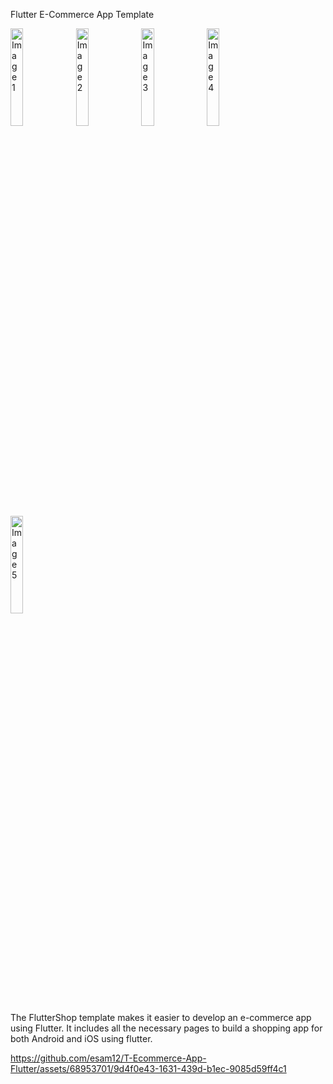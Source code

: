 Flutter E-Commerce App Template

 <div class="image-gallery">
        <img src="https://github.com/esam12/T-Ecommerce-App-Flutter/assets/68953701/d7d2302a-4934-46fe-815d-f4babbb1fe7a" alt="Image 1" width = "20%">
        <img src="https://github.com/esam12/T-Ecommerce-App-Flutter/assets/68953701/20b74030-a675-41ec-8139-fb94638f5bca" alt="Image 2" width = "20%">
        <img src="https://github.com/esam12/T-Ecommerce-App-Flutter/assets/68953701/64d6ab52-d28b-486e-8252-d14356fbcb90" alt="Image 3" width = "20%">
        <img src="https://github.com/esam12/T-Ecommerce-App-Flutter/assets/68953701/0332e646-4071-4f94-872e-a389e647f553" alt="Image 4" width = "20%">
        <img src="https://github.com/esam12/T-Ecommerce-App-Flutter/assets/68953701/863276c8-26f8-4c4a-9aa8-414d6d8fcf19" alt="Image 5" width = "20%">
 </div>

 <div> 

   
  The FlutterShop template makes it easier to develop an e-commerce app using Flutter. It includes all the necessary pages to build a shopping app for both Android and iOS using flutter.
 
 </div>



https://github.com/esam12/T-Ecommerce-App-Flutter/assets/68953701/9d4f0e43-1631-439d-b1ec-9085d59ff4c1
    
